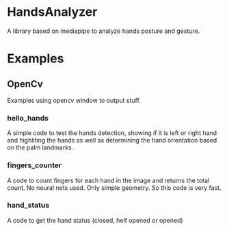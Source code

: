 # HandsAnalyzer
A library based on mediapipe to analyze hands posture and gesture.
# Examples
## OpenCv
Examples using opencv window to output stuff.
### hello_hands
A simple code to test the hands detection, showing if it is left or right hand and highliting the hands as well as determining the hand orientation based on the palm landmarks.
### fingers_counter
A code to count fingers for each hand in the image and returns the total count.
No neural nets used. Only simple geometry. So this code is very fast.
### hand_status
A code to get the hand status (closed, helf opened or opened)